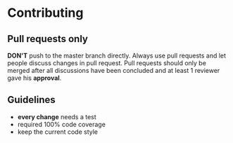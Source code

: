 # Contributing

## Pull requests only

**DON'T** push to the master branch directly. Always use pull requests and let people discuss changes in pull request.
Pull requests should only be merged after all discussions have been concluded and at least 1 reviewer gave his 
**approval**.

## Guidelines

- **every change** needs a test
- required 100% code coverage
- keep the current code style